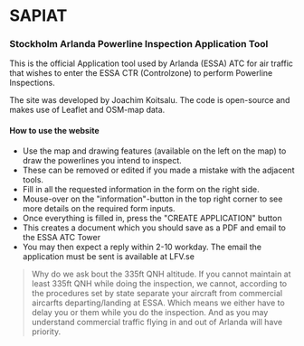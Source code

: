 # SAPIAT
### Stockholm Arlanda Powerline Inspection Application Tool

This is the official Application tool used by Arlanda (ESSA) ATC for air traffic that wishes to enter the ESSA CTR (Controlzone) to perform Powerline Inspections.

The site was developed by Joachim Koitsalu. The code is open-source and makes use of Leaflet and OSM-map data.

#### How to use the website

* Use the map and drawing features (available on the left on the map) to draw the powerlines you intend to inspect. 
* These can be removed or edited if you made a mistake with the adjacent tools.
* Fill in all the requested information in the form on the right side.
* Mouse-over on the "information"-button in the top right corner to see more details on the required form inputs.
* Once everything is filled in, press the "CREATE APPLICATION" button
* This creates a document which you should save as a PDF and email to the ESSA ATC Tower
* You may then expect a reply within 2-10 workday. The email the application must be sent is available at LFV.se 

> Why do we ask bout the 335ft QNH altitude. If you cannot maintain at least 335ft QNH while doing the inspection, we cannot, according to the procedures set by state separate your aircraft from commercial aircarfts departing/landing at ESSA. Which means we either have to delay you or them while you do the inspection. And as you may understand commercial traffic flying in and out of Arlanda will have priority.

